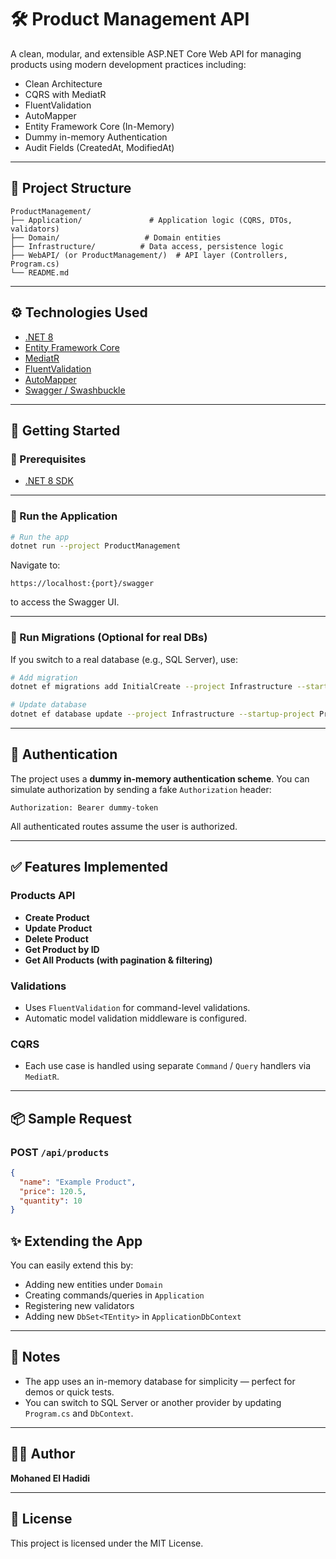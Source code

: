 # 🛠️ Product Management API

A clean, modular, and extensible ASP.NET Core Web API for managing products using modern development practices including:

- Clean Architecture
- CQRS with MediatR
- FluentValidation
- AutoMapper
- Entity Framework Core (In-Memory)
- Dummy in-memory Authentication
- Audit Fields (CreatedAt, ModifiedAt)

---

## 📁 Project Structure

```
ProductManagement/
├── Application/               # Application logic (CQRS, DTOs, validators)
├── Domain/                   # Domain entities
├── Infrastructure/          # Data access, persistence logic
├── WebAPI/ (or ProductManagement/)  # API layer (Controllers, Program.cs)
└── README.md
```

---

## ⚙️ Technologies Used

- [.NET 8](https://dotnet.microsoft.com/en-us/)
- [Entity Framework Core](https://learn.microsoft.com/en-us/ef/core/)
- [MediatR](https://github.com/jbogard/MediatR)
- [FluentValidation](https://docs.fluentvalidation.net/)
- [AutoMapper](https://automapper.org/)
- [Swagger / Swashbuckle](https://github.com/domaindrivendev/Swashbuckle.AspNetCore)

---

## 🚀 Getting Started

### 🔧 Prerequisites

- [.NET 8 SDK](https://dotnet.microsoft.com/en-us/download/dotnet/8.0)

---

### 🧪 Run the Application

```bash
# Run the app
dotnet run --project ProductManagement
```

Navigate to:

```
https://localhost:{port}/swagger
```

to access the Swagger UI.

---

### 🧱 Run Migrations (Optional for real DBs)

If you switch to a real database (e.g., SQL Server), use:

```bash
# Add migration
dotnet ef migrations add InitialCreate --project Infrastructure --startup-project ProductManagement --context ApplicationDbContext

# Update database
dotnet ef database update --project Infrastructure --startup-project ProductManagement --context ApplicationDbContext
```

---

## 🔐 Authentication

The project uses a **dummy in-memory authentication scheme**. You can simulate authorization by sending a fake `Authorization` header:

```
Authorization: Bearer dummy-token
```

All authenticated routes assume the user is authorized.

---

## ✅ Features Implemented

### Products API

- **Create Product**
- **Update Product**
- **Delete Product**
- **Get Product by ID**
- **Get All Products (with pagination & filtering)**

### Validations

- Uses `FluentValidation` for command-level validations.
- Automatic model validation middleware is configured.

### CQRS

- Each use case is handled using separate `Command` / `Query` handlers via `MediatR`.

---

## 📦 Sample Request

### POST `/api/products`

```json
{
  "name": "Example Product",
  "price": 120.5,
  "quantity": 10
}
```



## ✨ Extending the App

You can easily extend this by:

- Adding new entities under `Domain`
- Creating commands/queries in `Application`
- Registering new validators
- Adding new `DbSet<TEntity>` in `ApplicationDbContext`

---

## 📌 Notes

- The app uses an in-memory database for simplicity — perfect for demos or quick tests.
- You can switch to SQL Server or another provider by updating `Program.cs` and `DbContext`.

---

## 🧑‍💻 Author

**Mohaned El Hadidi** 

---

## 📄 License

This project is licensed under the MIT License.